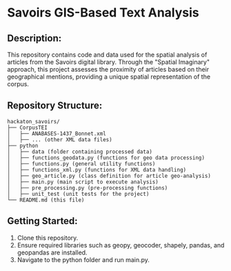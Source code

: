 # Savoirs GIS-Based Text Analysis


## Description:

This repository contains code and data used for the spatial analysis of articles from the Savoirs digital library. Through the "Spatial Imaginary" approach, this project assesses the proximity of articles based on their geographical mentions, providing a unique spatial representation of the corpus.

## Repository Structure:


```
hackaton_savoirs/
├── CorpusTEI
│   ├── ANABASES-1437_Bonnet.xml
│   ├── ... (other XML data files)
├── python
│   ├── data (folder containing processed data)
│   ├── functions_geodata.py (functions for geo data processing)
│   ├── functions.py (general utility functions)
│   ├── functions_xml.py (functions for XML data handling)
│   ├── geo_article.py (class definition for article geo-analysis)
│   ├── main.py (main script to execute analysis)
│   ├── pre_processing.py (pre-processing functions)
│   ├── unit_test (unit tests for the project)
└── README.md (this file)

```

## Getting Started:

1. Clone this repository.
2. Ensure required libraries such as geopy, geocoder, shapely, pandas, and geopandas are installed.
3. Navigate to the python folder and run main.py.

